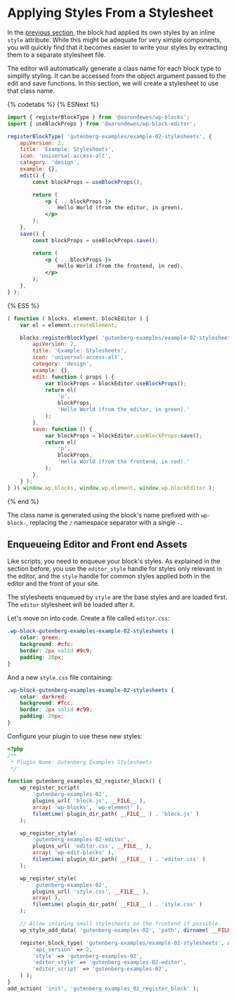 # Applying Styles From a Stylesheet

In the [previous section](/docs/how-to-guides/block-tutorial/writing-your-first-block-type.md), the block had applied its own styles by an inline `style` attribute. While this might be adequate for very simple components, you will quickly find that it becomes easier to write your styles by extracting them to a separate stylesheet file.

The editor will automatically generate a class name for each block type to simplify styling. It can be accessed from the object argument passed to the edit and save functions. In this section, we will create a stylesheet to use that class name.

{% codetabs %}
{% ESNext %}

```jsx
import { registerBlockType } from '@aarondewes/wp-blocks';
import { useBlockProps } from '@aarondewes/wp-block-editor';

registerBlockType( 'gutenberg-examples/example-02-stylesheets', {
	apiVersion: 2,
	title: 'Example: Stylesheets',
	icon: 'universal-access-alt',
	category: 'design',
	example: {},
	edit() {
		const blockProps = useBlockProps();

		return (
			<p { ...blockProps }>
				Hello World (from the editor, in green).
			</p>
		);
	},
	save() {
		const blockProps = useBlockProps.save();

		return (
			<p { ...blockProps }>
				Hello World (from the frontend, in red).
			</p>
		);
	},
} );
```

{% ES5 %}

```js
( function ( blocks, element, blockEditor ) {
	var el = element.createElement;

	blocks.registerBlockType( 'gutenberg-examples/example-02-stylesheets', {
		apiVersion: 2,
		title: 'Example: Stylesheets',
		icon: 'universal-access-alt',
		category: 'design',
		example: {},
		edit: function ( props ) {
			var blockProps = blockEditor.useBlockProps();
			return el(
				'p',
				blockProps,
				'Hello World (from the editor, in green).'
			);
		},
		save: function () {
			var blockProps = blockEditor.useBlockProps.save();
			return el(
				'p',
				blockProps,
				'Hello World (from the frontend, in red).'
			);
		},
	} );
} )( window.wp.blocks, window.wp.element, window.wp.blockEditor );
```

{% end %}

The class name is generated using the block's name prefixed with `wp-block-`, replacing the `/` namespace separator with a single `-`.

## Enqueueing Editor and Front end Assets

Like scripts, you need to enqueue your block's styles. As explained in the section before, you use the `editor_style` handle for styles only relevant in the editor, and the `style` handle for common styles applied both in the editor and the front of your site.

The stylesheets enqueued by `style` are the base styles and are loaded first. The `editor` stylesheet will be loaded after it.

Let's move on into code. Create a file called `editor.css`:

```css
.wp-block-gutenberg-examples-example-02-stylesheets {
	color: green;
	background: #cfc;
	border: 2px solid #9c9;
	padding: 20px;
}
```

And a new `style.css` file containing:

```css
.wp-block-gutenberg-examples-example-02-stylesheets {
	color: darkred;
	background: #fcc;
	border: 2px solid #c99;
	padding: 20px;
}
```

Configure your plugin to use these new styles:

```php
<?php
/**
 * Plugin Name: Gutenberg Examples Stylesheets
 */

function gutenberg_examples_02_register_block() {
	wp_register_script(
		'gutenberg-examples-02',
		plugins_url( 'block.js', __FILE__ ),
		array( 'wp-blocks', 'wp-element' ),
		filemtime( plugin_dir_path( __FILE__ ) . 'block.js' )
	);

	wp_register_style(
		'gutenberg-examples-02-editor',
		plugins_url( 'editor.css', __FILE__ ),
		array( 'wp-edit-blocks' ),
		filemtime( plugin_dir_path( __FILE__ ) . 'editor.css' )
	);

	wp_register_style(
		'gutenberg-examples-02',
		plugins_url( 'style.css', __FILE__ ),
		array( ),
		filemtime( plugin_dir_path( __FILE__ ) . 'style.css' )
	);

	// Allow inlining small stylesheets on the frontend if possible.
	wp_style_add_data( 'gutenberg-examples-02', 'path', dirname( __FILE__ ) . '/style.css' );

	register_block_type( 'gutenberg-examples/example-02-stylesheets', array(
		'api_version' => 2,
		'style' => 'gutenberg-examples-02',
		'editor_style' => 'gutenberg-examples-02-editor',
		'editor_script' => 'gutenberg-examples-02',
	) );
}
add_action( 'init', 'gutenberg_examples_02_register_block' );
```
